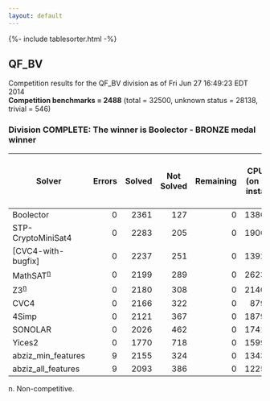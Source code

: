```yaml
---
layout: default
---
```

{%- include tablesorter.html -%}

## QF_BV



Competition results for the QF_BV division as of Fri Jun 27 16:49:23 EDT 2014
<br/>**Competition benchmarks = 2488** (total = 32500, unknown status = 28138, trivial = 546)

### Division COMPLETE: The winner is Boolector - BRONZE medal winner



<table id="sequential" class="result sorted">
<thead>
<tr>
<th class="center">Solver</th><th class="center">Errors</th>
<th class="center">Solved</th>
<th class="center">Not Solved</th>
<th class="center">Remaining</th>
<th class="center">CPU Time (on solved instances)</th>
<th class="center">Weighted Medal Score (weight =  3.396)</th>
</tr>
</thead>
<tr>
<td>Boolector</td>
<td align="right">0</td>
<td align="right">2361</td>
<td align="right">127</td>
<td align="right">0</td>
<td align="right"> 138077.59</td>
<td align="right"> 3.058</td>
</tr>
<tr>
<td>STP-CryptoMiniSat4</td>
<td align="right">0</td>
<td align="right">2283</td>
<td align="right">205</td>
<td align="right">0</td>
<td align="right"> 190660.82</td>
<td align="right"> 2.859</td>
</tr>
<tr>
<td>[CVC4-with-bugfix]</td>
<td align="right">0</td>
<td align="right">2237</td>
<td align="right">251</td>
<td align="right">0</td>
<td align="right"> 139205.24</td>
<td align="right"> 2.745</td>
</tr>
<tr>
<td><span class="non-competing-grey">MathSAT<sup><a href="#fn">n</a></sup></span></td>
<td align="right">0</td>
<td align="right">2199</td>
<td align="right">289</td>
<td align="right">0</td>
<td align="right"> 262349.39</td>
<td align="right"> 2.653</td>
</tr>
<tr>
<td><span class="non-competing-grey">Z3<sup><a href="#fn">n</a></sup></span></td>
<td align="right">0</td>
<td align="right">2180</td>
<td align="right">308</td>
<td align="right">0</td>
<td align="right"> 214087.66</td>
<td align="right"> 2.607</td>
</tr>
<tr>
<td>CVC4</td>
<td align="right">0</td>
<td align="right">2166</td>
<td align="right">322</td>
<td align="right">0</td>
<td align="right">  87954.62</td>
<td align="right"> 2.574</td>
</tr>
<tr>
<td>4Simp</td>
<td align="right">0</td>
<td align="right">2121</td>
<td align="right">367</td>
<td align="right">0</td>
<td align="right"> 187966.86</td>
<td align="right"> 2.468</td>
</tr>
<tr>
<td>SONOLAR</td>
<td align="right">0</td>
<td align="right">2026</td>
<td align="right">462</td>
<td align="right">0</td>
<td align="right"> 174134.49</td>
<td align="right"> 2.252</td>
</tr>
<tr>
<td>Yices2</td>
<td align="right">0</td>
<td align="right">1770</td>
<td align="right">718</td>
<td align="right">0</td>
<td align="right"> 159991.55</td>
<td align="right"> 1.719</td>
</tr>
<tr>
<td>abziz_min_features</td>
<td align="right">9</td>
<td align="right">2155</td>
<td align="right">324</td>
<td align="right">0</td>
<td align="right"> 134385.22</td>
<td align="right"> 2.548</td>
</tr>
<tr>
<td>abziz_all_features</td>
<td align="right">9</td>
<td align="right">2093</td>
<td align="right">386</td>
<td align="right">0</td>
<td align="right"> 122540.04</td>
<td align="right"> 2.403</td>
</tr>
</table>

<span id="fn"> n. Non-competitive.</span>
